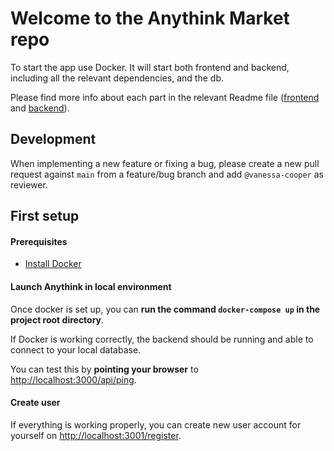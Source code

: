 # Welcome to the Anythink Market repo

To start the app use Docker. It will start both frontend and backend, including all the relevant dependencies, and the db.

Please find more info about each part in the relevant Readme file ([frontend](frontend/readme.md) and [backend](backend/README.md)).

## Development

When implementing a new feature or fixing a bug, please create a new pull request against `main` from a feature/bug branch and add `@vanessa-cooper` as reviewer.

## First setup

#### Prerequisites

- [Install Docker](https://docs.docker.com/get-docker/)

#### Launch Anythink in local environment

Once docker is set up, you can **run the command `docker-compose up` in the project root directory**.

If Docker is working correctly, the backend should be running and able to connect to your local database.

You can test this by **pointing your browser** to [http://localhost:3000/api/ping](http://localhost:3000/api/ping).

#### Create user

If everything is working properly, you can create new user account for yourself on [http://localhost:3001/register](http://localhost:3001/register).

